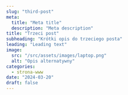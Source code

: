 ```yaml
---
slug: "third-post"
meta:
  title: "Meta title"
  description: "Meta description"
title: "Trzeci post"
subheading: "Krótki opis do trzeciego posta"
leading: "Leading text"
image:
  src: "/src/assets/images/laptop.png"
  alt: "Opis alternatywny"
categories:
  - strona-www
date: "2024-03-20"
draft: false
---
```


